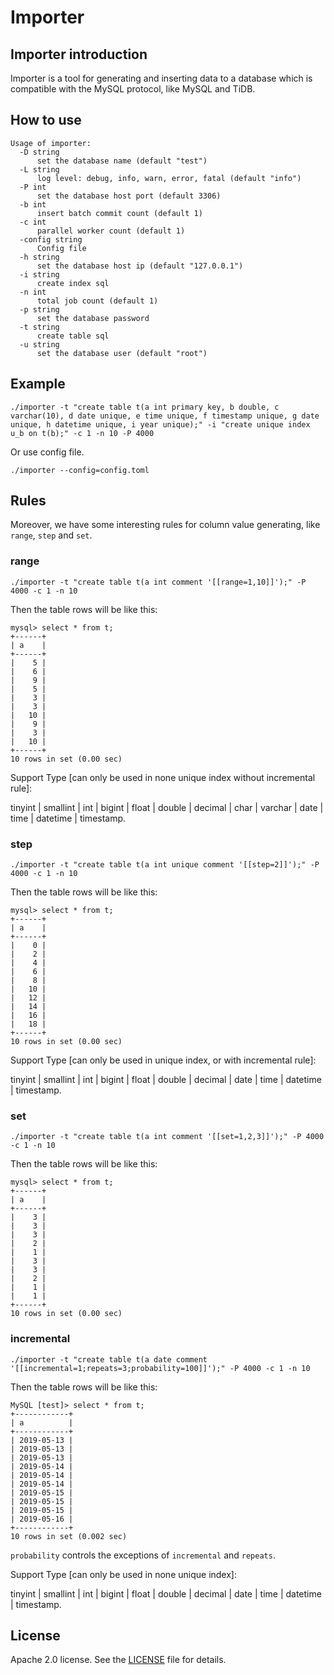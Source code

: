 # Importer

## Importer introduction

Importer is a tool for generating and inserting data to a database which is compatible with the MySQL protocol, like MySQL and TiDB.

## How to use

```
Usage of importer:
  -D string
      set the database name (default "test")
  -L string
      log level: debug, info, warn, error, fatal (default "info")
  -P int
      set the database host port (default 3306)
  -b int
      insert batch commit count (default 1)
  -c int
      parallel worker count (default 1)
  -config string
      Config file
  -h string
      set the database host ip (default "127.0.0.1")
  -i string
      create index sql
  -n int
      total job count (default 1)
  -p string
      set the database password
  -t string
      create table sql
  -u string
      set the database user (default "root")
```

## Example

```
./importer -t "create table t(a int primary key, b double, c varchar(10), d date unique, e time unique, f timestamp unique, g date unique, h datetime unique, i year unique);" -i "create unique index u_b on t(b);" -c 1 -n 10 -P 4000
```

Or use config file.

```
./importer --config=config.toml
```

## Rules

Moreover, we have some interesting rules for column value generating, like `range`, `step` and `set`.

### range

```
./importer -t "create table t(a int comment '[[range=1,10]]');" -P 4000 -c 1 -n 10
```

Then the table rows will be like this:

```
mysql> select * from t;
+------+
| a    |
+------+
|    5 |
|    6 |
|    9 |
|    5 |
|    3 |
|    3 |
|   10 |
|    9 |
|    3 |
|   10 |
+------+
10 rows in set (0.00 sec)
```

Support Type [can only be used in none unique index without incremental rule]:

tinyint | smallint | int | bigint | float | double | decimal | char | varchar | date | time | datetime | timestamp.

### step

```
./importer -t "create table t(a int unique comment '[[step=2]]');" -P 4000 -c 1 -n 10
```

Then the table rows will be like this:

```
mysql> select * from t;
+------+
| a    |
+------+
|    0 |
|    2 |
|    4 |
|    6 |
|    8 |
|   10 |
|   12 |
|   14 |
|   16 |
|   18 |
+------+
10 rows in set (0.00 sec)
```

Support Type [can only be used in unique index, or with incremental rule]:

tinyint | smallint | int | bigint | float | double | decimal | date | time | datetime | timestamp.

### set

```
./importer -t "create table t(a int comment '[[set=1,2,3]]');" -P 4000 -c 1 -n 10
```

Then the table rows will be like this:

```
mysql> select * from t;
+------+
| a    |
+------+
|    3 |
|    3 |
|    3 |
|    2 |
|    1 |
|    3 |
|    3 |
|    2 |
|    1 |
|    1 |
+------+
10 rows in set (0.00 sec)
```

### incremental

```
./importer -t "create table t(a date comment '[[incremental=1;repeats=3;probability=100]]');" -P 4000 -c 1 -n 10
```

Then the table rows will be like this:

```
MySQL [test]> select * from t;
+------------+
| a          |
+------------+
| 2019-05-13 |
| 2019-05-13 |
| 2019-05-13 |
| 2019-05-14 |
| 2019-05-14 |
| 2019-05-14 |
| 2019-05-15 |
| 2019-05-15 |
| 2019-05-15 |
| 2019-05-16 |
+------------+
10 rows in set (0.002 sec)
```

`probability` controls the exceptions of `incremental` and `repeats`.

Support Type [can only be used in none unique index]: 

tinyint | smallint | int | bigint | float | double | decimal | date | time | datetime | timestamp.

## License
Apache 2.0 license. See the [LICENSE](../../LICENSE) file for details.
